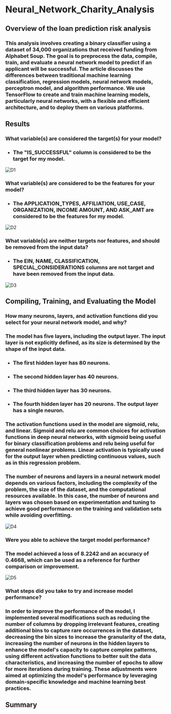 # Neural_Network_Charity_Analysis

## Overview of the loan prediction risk analysis
### This analysis involves creating a binary classifier using a dataset of 34,000 organizations that received funding from Alphabet Soup. The goal is to preprocess the data, compile, train, and evaluate a neural network model to predict if an applicant will be successful. The article discusses the differences between traditional machine learning classification, regression models, neural network models, perceptron model, and algorithm performance. We use TensorFlow to create and train machine learning models, particularly neural networks, with a flexible and efficient architecture, and to deploy them on various platforms.

## Results 
### What variable(s) are considered the target(s) for your model?
* ### The "IS_SUCCESSFUL" column is considered to be the target for my model.
![D1](https://user-images.githubusercontent.com/118647523/234757154-853962c6-efac-4e9f-ad6f-6075c3167778.png)

### What variable(s) are considered to be the features for your model?
* ### The APPLICATION_TYPES, AFFILIATION, USE_CASE, ORGANIZATION, INCOME AMOUNT, AND ASK_AMT are considered to be the features for my model.
![D2](https://user-images.githubusercontent.com/118647523/234757873-eeae1b39-7512-4439-a6ab-8a6b0064f943.png)

### What variable(s) are neither targets nor features, and should be removed from the input data?
* ### The EIN, NAME, CLASSIFICATION, SPECIAL_CONSIDERATIONS columns are not target and have been removed from the input data.
![D3](https://user-images.githubusercontent.com/118647523/234758142-b89bd3a4-bd3d-4d98-b98d-ffe5a19036b3.png)

## Compiling, Training, and Evaluating the Model
### How many neurons, layers, and activation functions did you select for your neural network model, and why?
### The model has five layers, including the output layer. The input layer is not explicitly defined, as its size is determined by the shape of the input data. 
* ### The first hidden layer has 80 neurons. 
* ### The second hidden layer has 40 neurons. 
* ### The third hidden layer has 30 neurons.
* ### The fourth hidden layer has 20 neurons. The output layer has a single neuron.
### The activation functions used in the model are sigmoid, relu, and linear. Sigmoid and relu are common choices for activation functions in deep neural networks, with sigmoid being useful for binary classification problems and relu being useful for general nonlinear problems. Linear activation is typically used for the output layer when predicting continuous values, such as in this regression problem.
### The number of neurons and layers in a neural network model depends on various factors, including the complexity of the problem, the size of the dataset, and the computational resources available. In this case, the number of neurons and layers was chosen based on experimentation and tuning to achieve good performance on the training and validation sets while avoiding overfitting.
![D4](https://user-images.githubusercontent.com/118647523/234758764-539db664-5bfc-4483-b102-da5eefd49cb7.png)

### Were you able to achieve the target model performance?
### The model achieved a loss of 8.2242 and an accuracy of 0.4668, which can be used as a reference for further comparison or improvement.
![D5](https://user-images.githubusercontent.com/118647523/234759086-8727f6d2-e202-435f-b631-2e5b29151cb1.png)


### What steps did you take to try and increase model performance?
### In order to improve the performance of the model, I implemented several modifications such as reducing the number of columns by dropping irrelevant features, creating additional bins to capture rare occurrences in the dataset, decreasing the bin sizes to increase the granularity of the data, increasing the number of neurons in the hidden layers to enhance the model's capacity to capture complex patterns, using different activation functions to better suit the data characteristics, and increasing the number of epochs to allow for more iterations during training. These adjustments were aimed at optimizing the model's performance by leveraging domain-specific knowledge and machine learning best practices.

## Summary 
